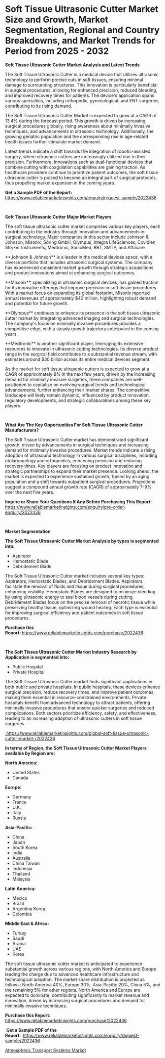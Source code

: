 <p><h1>Soft Tissue Ultrasonic Cutter Market Size and Growth, Market Segmentation, Regional and Country Breakdowns, and Market Trends for Period from 2025 -  2032</h1></p><p><strong>Soft Tissue Ultrasonic Cutter Market Analysis and Latest Trends</strong></p>
<p><p>The Soft Tissue Ultrasonic Cutter is a medical device that utilizes ultrasonic technology to perform precise cuts in soft tissues, ensuring minimal damage to surrounding structures. This innovation is particularly beneficial in surgical procedures, allowing for enhanced precision, reduced bleeding, and improved recovery times for patients. The device's application spans various specialties, including orthopedic, gynecological, and ENT surgeries, contributing to its rising demand.</p><p>The Soft Tissue Ultrasonic Cutter Market is expected to grow at a CAGR of 13.4% during the forecast period. This growth is driven by increasing surgical procedures globally, rising awareness about minimally invasive techniques, and advancements in ultrasonic technology. Additionally, the growing geriatric population and the corresponding rise in age-related health issues further stimulate market demand.</p><p>Latest trends indicate a shift towards the integration of robotic-assisted surgery, where ultrasonic cutters are increasingly utilized due to their precision. Furthermore, innovations such as dual-functional devices that combine cutting with coagulation capabilities are gaining traction. As healthcare providers continue to prioritize patient outcomes, the soft tissue ultrasonic cutter is poised to become an integral part of surgical protocols, thus propelling market expansion in the coming years.</p></p>
<p><strong>Get a Sample PDF of the Report:&nbsp;</strong> <a href="https://www.reliablemarketinsights.com/enquiry/request-sample/2022436?utm_campaign=2802&utm_medium=2&utm_source=Github&utm_content=ia&utm_term=29032025&utm_id=soft-tissue-ultrasonic-cutter">https://www.reliablemarketinsights.com/enquiry/request-sample/2022436</a></p>
<p>&nbsp;</p>
<p><strong>Soft Tissue Ultrasonic Cutter Major Market Players</strong></p>
<p><p>The soft tissue ultrasonic cutter market comprises various key players, each contributing to the industry through innovation and advancements in surgical technology. Major companies in this sector include Johnson & Johnson, Misonix, Söring GmbH, Olympus, Integra LifeSciences, Covidien, Stryker Instruments, Medtronic, SonicMed, BBT, SMTP, and Affacare.</p><p>**Johnson & Johnson** is a leader in the medical devices space, with a diverse portfolio that includes ultrasonic surgical systems. The company has experienced consistent market growth through strategic acquisitions and product innovations aimed at enhancing surgical outcomes.</p><p>**Misonix**, specializing in ultrasonic surgical devices, has gained traction for its innovative offerings that improve precision in soft tissue procedures. With a market focus on expanding its global footprint, Misonix reported annual revenues of approximately $40 million, highlighting robust demand and potential for future growth.</p><p>**Olympus** continues to enhance its presence in the soft tissue ultrasonic cutter market by integrating advanced imaging and surgical technologies. The company's focus on minimally invasive procedures provides a competitive edge, with a steady growth trajectory anticipated in the coming years.</p><p>**Medtronic** is another significant player, leveraging its extensive resources to innovate in ultrasonic cutting technologies. Its diverse product range in the surgical field contributes to a substantial revenue stream, with estimates around $30 billion across its entire medical devices segment.</p><p>As the market for soft tissue ultrasonic cutters is expected to grow at a CAGR of approximately 8% in the next few years, driven by the increasing demand for minimally invasive surgeries, these companies are well-positioned to capitalize on evolving surgical trends and technological advancements, further enhancing their market shares. The competitive landscape will likely remain dynamic, influenced by product innovation, regulatory developments, and strategic collaborations among these key players.</p></p>
<p>&nbsp;</p>
<p><strong>What Are The Key Opportunities For Soft Tissue Ultrasonic Cutter Manufacturers?</strong></p>
<p><p>The Soft Tissue Ultrasonic Cutter market has demonstrated significant growth, driven by advancements in surgical techniques and increasing demand for minimally invasive procedures. Market trends indicate a rising adoption of ultrasound technology in various surgical disciplines, including otolaryngology and orthopedics, enhancing precision and reducing recovery times. Key players are focusing on product innovation and strategic partnerships to expand their market presence. Looking ahead, the market is expected to experience sustained growth, fueled by an aging population and a shift towards outpatient surgical procedures. Projections suggest a compound annual growth rate (CAGR) of approximately 7-9% over the next five years.</p></p>
<p><strong>Inquire or Share Your Questions If Any Before Purchasing This Report:</strong> <a href="https://www.reliablemarketinsights.com/enquiry/pre-order-enquiry/2022436?utm_campaign=2802&utm_medium=2&utm_source=Github&utm_content=ia&utm_term=29032025&utm_id=soft-tissue-ultrasonic-cutter">https://www.reliablemarketinsights.com/enquiry/pre-order-enquiry/2022436</a></p>
<p>&nbsp;</p>
<p><strong>Market Segmentation</strong></p>
<p><strong>The Soft Tissue Ultrasonic Cutter Market Analysis by types is segmented into:</strong></p>
<p><ul><li>Aspirator</li><li>Hemostatic Blade</li><li>Debridement Blade</li></ul></p>
<p><p>The Soft Tissue Ultrasonic Cutter market includes several key types: Aspirators, Hemostatic Blades, and Debridement Blades. Aspirators facilitate the removal of fluids and tissue during surgical procedures, enhancing visibility. Hemostatic Blades are designed to minimize bleeding by using ultrasonic energy to seal blood vessels during cutting. Debridement Blades focus on the precise removal of necrotic tissue while preserving healthy tissue, optimizing wound healing. Each type is essential for improving surgical efficiency and patient outcomes in soft tissue procedures.</p></p>
<p><strong>Purchase this Report:&nbsp;</strong><a href="https://www.reliablemarketinsights.com/purchase/2022436?utm_campaign=2802&utm_medium=2&utm_source=Github&utm_content=ia&utm_term=29032025&utm_id=soft-tissue-ultrasonic-cutter">https://www.reliablemarketinsights.com/purchase/2022436</a></p>
<p>&nbsp;</p>
<p><strong>The Soft Tissue Ultrasonic Cutter Market Industry Research by Application is segmented into:</strong></p>
<p><ul><li>Public Hospital</li><li>Private Hospital</li></ul></p>
<p><p>The Soft Tissue Ultrasonic Cutter market finds significant applications in both public and private hospitals. In public hospitals, these devices enhance surgical precision, reduce recovery times, and improve patient outcomes, making them essential in resource-constrained environments. Private hospitals benefit from advanced technology to attract patients, offering minimally invasive procedures that ensure quicker surgeries and reduced complications. Both sectors prioritize efficiency, safety, and effectiveness, leading to an increasing adoption of ultrasonic cutters in soft tissue surgeries.</p></p>
<p><a href="https://www.reliablemarketinsights.com/global-soft-tissue-ultrasonic-cutter-market-r2022436?utm_campaign=2802&utm_medium=2&utm_source=Github&utm_content=ia&utm_term=29032025&utm_id=soft-tissue-ultrasonic-cutter">&nbsp;https://www.reliablemarketinsights.com/global-soft-tissue-ultrasonic-cutter-market-r2022436</a></p>
<p><strong>In terms of Region, the Soft Tissue Ultrasonic Cutter Market Players available by Region are:</strong></p>
<p>
    <p> <strong> North America: </strong>
        <ul>
            <li>United States</li>
            <li>Canada</li>
        </ul>
        </p> 
    <p> <strong> Europe: </strong>
        <ul>
            <li>Germany</li>
            <li>France</li>
            <li>U.K.</li>
            <li>Italy</li>
            <li>Russia</li>
        </ul>
        </p> 
    <p> <strong> Asia-Pacific: </strong>
        <ul>
            <li>China</li>
            <li>Japan</li>
            <li>South Korea</li>
            <li>India</li>
            <li>Australia</li>
            <li>China Taiwan</li>
            <li>Indonesia</li>
            <li>Thailand</li>
            <li>Malaysia</li>
        </ul>
        </p> 
    <p> <strong> Latin America: </strong>
        <ul>
            <li>Mexico</li>
            <li>Brazil</li>
            <li>Argentina Korea</li>
            <li>Colombia</li>
        </ul>
        </p> 
    <p> <strong> Middle East & Africa: </strong>
        <ul>
            <li>Turkey</li>
            <li>Saudi</li>
            <li>Arabia</li>
            <li>UAE</li>
            <li>Korea</li>
        </ul>
    </p>
    </p>
<p><p>The soft tissue ultrasonic cutter market is anticipated to experience substantial growth across various regions, with North America and Europe leading the charge due to advanced healthcare infrastructure and technological adoption. The market share distribution is projected as follows: North America 40%, Europe 30%, Asia-Pacific 20%, China 5%, and the remaining 5% for other regions. North America and Europe are expected to dominate, contributing significantly to market revenue and innovation, driven by increasing surgical procedures and demand for minimally invasive techniques.</p></p>
<p><strong>Purchase this Report: </strong><a href="https://www.reliablemarketinsights.com/purchase/2022436?utm_campaign=2802&utm_medium=2&utm_source=Github&utm_content=ia&utm_term=29032025&utm_id=soft-tissue-ultrasonic-cutter">https://www.reliablemarketinsights.com/purchase/2022436</a></p>
<p>&nbsp;<strong>Get a Sample PDF of the Report:&nbsp;&nbsp;</strong><a href="https://www.reliablemarketinsights.com/enquiry/request-sample/2022436?utm_campaign=2802&utm_medium=2&utm_source=Github&utm_content=ia&utm_term=29032025&utm_id=soft-tissue-ultrasonic-cutter">https://www.reliablemarketinsights.com/enquiry/request-sample/2022436</a></p>
<p><strong></strong></p>
<p><p><a href="https://github.com/lindaopodray/Market-Research-Report-List-1/blob/main/atmospheric-transport-systems-market.md?utm_campaign=2802&utm_medium=2&utm_source=Github&utm_content=ia&utm_term=29032025&utm_id=soft-tissue-ultrasonic-cutter">Atmospheric Transport Systems Market</a></p></p>
